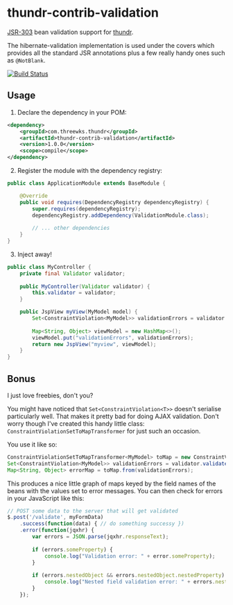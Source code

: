 thundr-contrib-validation
=========================

[JSR-303](http://beanvalidation.org/1.0/spec/) bean validation support for [thundr](http://3wks.github.io/thundr/).

The hibernate-validation implementation is used under the covers which provides all the standard JSR annotations
plus a few really handy ones such as `@NotBlank`.

[![Build Status](https://travis-ci.org/kuhnza/thundr-contrib-validation.png)](https://travis-ci.org/kuhnza/thundr-contrib-validation)

Usage
-----

1. Declare the dependency in your POM:
```xml
<dependency>
	<groupId>com.threewks.thundr</groupId>
	<artifactId>thundr-contrib-validation</artifactId>
	<version>1.0.0</version>
	<scope>compile</scope>
</dependency>
```

2. Register the module with the dependency registry:
```java
public class ApplicationModule extends BaseModule {

	@Override
	public void requires(DependencyRegistry dependencyRegistry) {
		super.requires(dependencyRegistry);
		dependencyRegistry.addDependency(ValidationModule.class);
		
		// ... other dependencies
	}
}
```

3. Inject away!
```java
public class MyController {
	private final Validator validator;
	
	public MyController(Validator validator) {
		this.validator = validator;
	}

	public JspView myView(MyModel model) {
		Set<ConstraintViolation<MyModel>> validationErrors = validator.validate(model);
		
		Map<String, Object> viewModel = new HashMap<>();
		viewModel.put("validationErrors", validationErrors);
		return new JspView("myview", viewModel);
	}
}
```

Bonus
-----

I just love freebies, don't you? 

You might have noticed that `Set<ConstraintViolation<T>>` doesn't serialise particularly well. That makes it
pretty bad for doing AJAX validation. Don't worry though I've created this handy little class: `ConstraintViolationSetToMapTransformer` 
for just such an occasion.

You use it like so:
 
```java
ConstraintViolationSetToMapTransformer<MyModel> toMap = new ConstraintViolationSetToMapTransformer<>();
Set<ConstraintViolation<MyModel>> validationErrors = validator.validate(model);
Map<String, Object> errorMap = toMap.from(validationErrors);
```

This produces a nice little graph of maps keyed by the field names of the beans with the values set to error messages. You 
can then check for errors in your JavaScript like this:

```javascript
// POST some data to the server that will get validated
$.post('/validate', myFormData)
	.success(function(data) { // do something successy })
	.error(function(jqxhr) { 
		var errors = JSON.parse(jqxhr.responseText);
		
		if (errors.someProperty) {
			console.log("Validation error: " + error.someProperty);
		}
		
		if (errors.nestedObject && errors.nestedObject.nestedProperty) {
			console.log("Nested field validation error: " + errors.nestedObject.nestedProperty);
		}
	});
```



